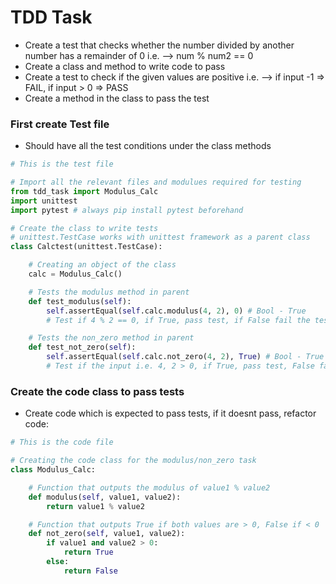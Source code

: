 # TDD Task
- Create a test that checks whether the number 
divided by another number has a remainder of 0 
i.e. --> num % num2 == 0
- Create a class and method to write code to pass
- Create a test to check if the given values are 
positive i.e. --> if input -1 => FAIL, if input > 0 => PASS
- Create a method in the class to pass the test

### First create Test file
- Should have all the test conditions under the 
class methods

```python
# This is the test file

# Import all the relevant files and modulues required for testing
from tdd_task import Modulus_Calc
import unittest
import pytest # always pip install pytest beforehand

# Create the class to write tests
# unittest.TestCase works with unittest framework as a parent class
class Calctest(unittest.TestCase):

    # Creating an object of the class
    calc = Modulus_Calc()

    # Tests the modulus method in parent
    def test_modulus(self):
        self.assertEqual(self.calc.modulus(4, 2), 0) # Bool - True
        # Test if 4 % 2 == 0, if True, pass test, if False fail the test

    # Tests the non_zero method in parent
    def test_not_zero(self):
        self.assertEqual(self.calc.not_zero(4, 2), True) # Bool - True
        # Test if the input i.e. 4, 2 > 0, if True, pass test, False fail
```

### Create the code class to pass tests
- Create code which is expected to pass tests,
if it doesnt pass, refactor code:

```python
# This is the code file

# Creating the code class for the modulus/non_zero task
class Modulus_Calc:

    # Function that outputs the modulus of value1 % value2
    def modulus(self, value1, value2):
        return value1 % value2

    # Function that outputs True if both values are > 0, False if < 0
    def not_zero(self, value1, value2):
        if value1 and value2 > 0:
            return True
        else:
            return False
```